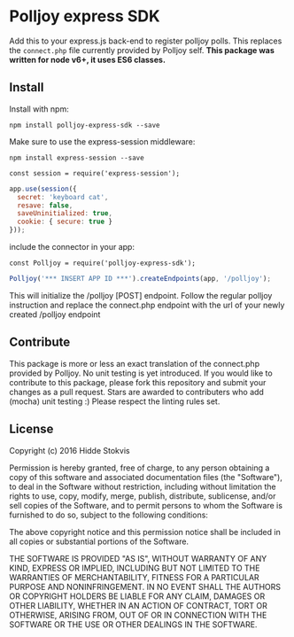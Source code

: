 # Polljoy express SDK

Add this to your express.js back-end to register polljoy polls. This replaces the ```connect.php``` file currently provided by Polljoy self. **This package was written for node v6+, it uses ES6 classes.**

## Install

Install with npm:

```npm install polljoy-express-sdk --save```

Make sure to use the express-session middleware:

```npm install express-session --save```

```const session = require('express-session');```

```javascript
app.use(session({
  secret: 'keyboard cat',
  resave: false,
  saveUninitialized: true,
  cookie: { secure: true }
}));
```

include the connector in your app:

```const Polljoy = require('polljoy-express-sdk');```

```javascript
Polljoy('*** INSERT APP ID ***').createEndpoints(app, '/polljoy');
```

This will initialize the /polljoy [POST] endpoint. Follow the regular polljoy instruction and replace the connect.php endpoint with the url of your newly created /polljoy endpoint

## Contribute

This package is more or less an exact translation of the connect.php provided by Polljoy. No unit testing is yet introduced. If you would like to contribute to this package, please fork this repository and submit your changes as a pull request. Stars are awarded to contributers who add (mocha) unit testing :) Please respect the linting rules set.

## License

Copyright (c) 2016 Hidde Stokvis

Permission is hereby granted, free of charge, to any person obtaining a copy of this software and associated documentation files (the "Software"), to deal in the Software without restriction, including without limitation the rights to use, copy, modify, merge, publish, distribute, sublicense, and/or sell copies of the Software, and to permit persons to whom the Software is furnished to do so, subject to the following conditions:

The above copyright notice and this permission notice shall be included in all copies or substantial portions of the Software.

THE SOFTWARE IS PROVIDED "AS IS", WITHOUT WARRANTY OF ANY KIND, EXPRESS OR IMPLIED, INCLUDING BUT NOT LIMITED TO THE WARRANTIES OF MERCHANTABILITY, FITNESS FOR A PARTICULAR PURPOSE AND NONINFRINGEMENT. IN NO EVENT SHALL THE AUTHORS OR COPYRIGHT HOLDERS BE LIABLE FOR ANY CLAIM, DAMAGES OR OTHER LIABILITY, WHETHER IN AN ACTION OF CONTRACT, TORT OR OTHERWISE, ARISING FROM, OUT OF OR IN CONNECTION WITH THE SOFTWARE OR THE USE OR OTHER DEALINGS IN THE SOFTWARE.
